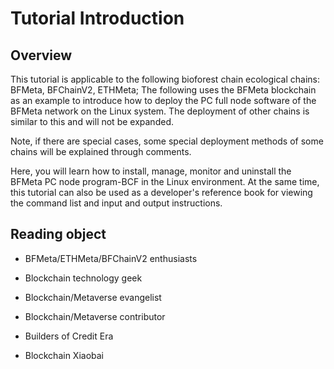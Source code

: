 # Tutorial Introduction

## Overview

This tutorial is applicable to the following bioforest chain ecological chains: BFMeta, BFChainV2, ETHMeta; The following uses the BFMeta blockchain as an example to introduce how to deploy the PC full node software of the BFMeta network on the Linux system. The deployment of other chains is similar to this and will not be expanded. 

Note, if there are special cases, some special deployment methods of some chains will be explained through comments.

Here, you will learn how to install, manage, monitor and uninstall the BFMeta PC node program-BCF in the Linux environment. At the same time, this tutorial can also be used as a developer's reference book for viewing the command list and input and output instructions.

## Reading object

* BFMeta/ETHMeta/BFChainV2 enthusiasts

* Blockchain technology geek

* Blockchain/Metaverse evangelist

* Blockchain/Metaverse contributor

* Builders of Credit Era

* Blockchain Xiaobai